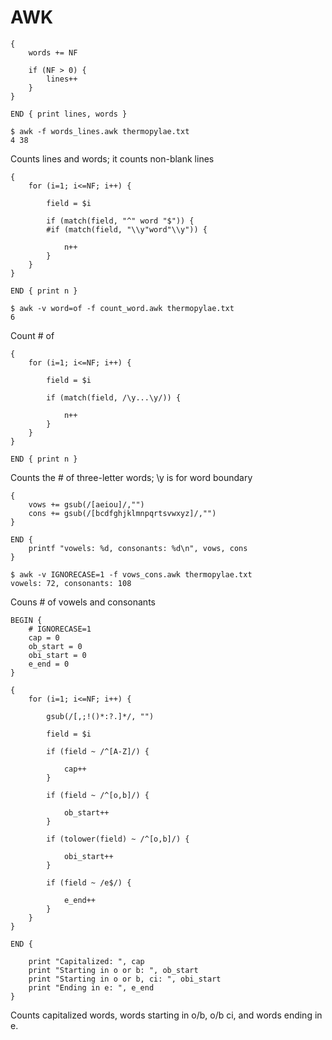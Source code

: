 # AWK 



```
{
    words += NF

    if (NF > 0) {
        lines++
    }
}

END { print lines, words }

```

```
$ awk -f words_lines.awk thermopylae.txt 
4 38
```

Counts lines and words; it counts non-blank lines  

```
{
    for (i=1; i<=NF; i++) {

        field = $i

        if (match(field, "^" word "$")) {
        #if (match(field, "\\y"word"\\y")) {

            n++
        }
    }
}

END { print n }
```

```
$ awk -v word=of -f count_word.awk thermopylae.txt 
6
```
Count # of  

```
{
    for (i=1; i<=NF; i++) {

        field = $i

        if (match(field, /\y...\y/)) {

            n++
        }
    }
}

END { print n }
```

Counts the # of three-letter words; \y is for word boundary  

```
{
    vows += gsub(/[aeiou]/,"")
    cons += gsub(/[bcdfghjklmnpqrtsvwxyz]/,"")
}

END {
    printf "vowels: %d, consonants: %d\n", vows, cons
}
```

```
$ awk -v IGNORECASE=1 -f vows_cons.awk thermopylae.txt 
vowels: 72, consonants: 108
```

Couns # of vowels and consonants  

```
BEGIN {
    # IGNORECASE=1
    cap = 0
    ob_start = 0
    obi_start = 0
    e_end = 0
}

{
    for (i=1; i<=NF; i++) {

        gsub(/[,;!()*:?.]*/, "")

        field = $i

        if (field ~ /^[A-Z]/) {

            cap++
        }

        if (field ~ /^[o,b]/) {

            ob_start++
        }        

        if (tolower(field) ~ /^[o,b]/) {

            obi_start++
        }

        if (field ~ /e$/) {

            e_end++
        }
    }
}

END {  

    print "Capitalized: ", cap 
    print "Starting in o or b: ", ob_start 
    print "Starting in o or b, ci: ", obi_start
    print "Ending in e: ", e_end 
}
```
Counts capitalized words, words starting in o/b, o/b ci, and words ending in e.   
